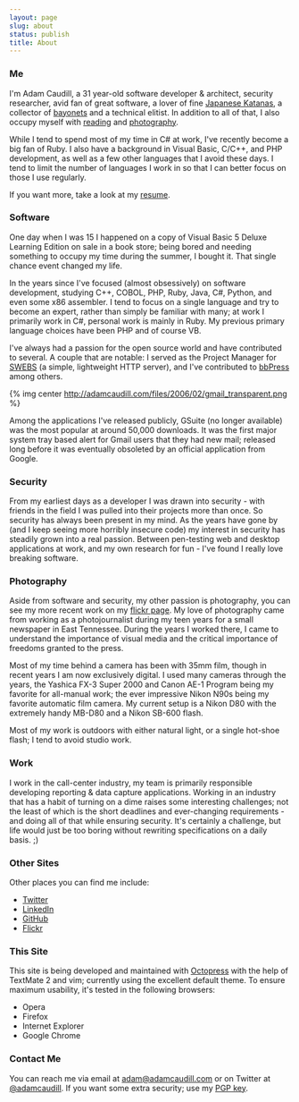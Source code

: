 ```yaml
---
layout: page
slug: about
status: publish
title: About
---
```


### Me

I'm Adam Caudill, a 31 year-old software developer & architect, security researcher, avid fan of great software, a lover of fine [Japanese Katanas](http://flickr.com/photos/adamcaudill/sets/72157594276549640/), a collector of [bayonets](/bayonet-collection/) and a technical elitist. In addition to all of that, I also occupy myself with [reading](/reading/) and [photography](/photo/).

While I tend to spend most of my time in C# at work, I've recently become a big fan of Ruby. I also have a background in Visual Basic, C/C++, and PHP development, as well as a few other languages that I avoid these days. I tend to limit the number of languages I work in so that I can better focus on those I use regularly.

If you want more, take a look at my [resume](/resume/).

### Software

One day when I was 15 I happened on a copy of Visual Basic 5 Deluxe Learning Edition on sale in a book store; being bored and needing something to occupy my time during the summer, I bought it. That single chance event changed my life.

In the years since I've focused (almost obsessively) on software development, studying C++, COBOL, PHP, Ruby, Java, C#, Python, and even some x86 assembler. I tend to focus on a single language and try to become an expert, rather than simply be familiar with many; at work I primarily work in C#, personal work is mainly in Ruby. My previous primary language choices have been PHP and of course VB.

I've always had a passion for the open source world and have contributed to several. A couple that are notable: I served as the Project Manager for [SWEBS](http://sourceforge.net/projects/swebs/) (a simple, lightweight HTTP server), and I've contributed to [bbPress](http://bbpress.org/) among others.

{% img center http://adamcaudill.com/files/2006/02/gmail_transparent.png %}

Among the applications I've released publicly, GSuite (no longer available) was the most popular at around 50,000 downloads. It was the first major system tray based alert for Gmail users that they had new mail; released long before it was eventually obsoleted by an official application from Google.

### Security

From my earliest days as a developer I was drawn into security - with friends in the field I was pulled into their projects more than once. So security has always been present in my mind. As the years have gone by (and I keep seeing more horribly insecure code) my interest in security has steadily grown into a real passion. Between pen-testing web and desktop applications at work, and my own research for fun - I've found I really love breaking software.

### Photography

Aside from software and security, my other passion is photography, you can see my more recent work on my [flickr page](http://www.flickr.com/photos/adamcaudill/). My love of photography came from working as a photojournalist during my teen years for a small newspaper in East Tennessee. During the years I worked there, I came to understand the importance of visual media and the critical importance of freedoms granted to the press.

Most of my time behind a camera has been with 35mm film, though in recent years I am now exclusively digital. I used many cameras through the years, the Yashica FX-3 Super 2000 and Canon AE-1 Program being my favorite for all-manual work; the ever impressive Nikon N90s being my favorite automatic film camera. My current setup is a Nikon D80 with the extremely handy MB-D80 and a Nikon SB-600 flash.

Most of my work is outdoors with either natural light, or a single hot-shoe flash; I tend to avoid studio work.

### Work

I work in the call-center industry, my team is primarily responsible developing reporting & data capture applications. Working in an industry that has a habit of turning on a dime raises some interesting challenges; not the least of which is the short deadlines and ever-changing requirements - and doing all of that while ensuring security. It's certainly a challenge, but life would just be too boring without rewriting specifications on a daily basis. ;)

### Other Sites

Other places you can find me include:

  * [Twitter](http://twitter.com/adamcaudill)
  * [LinkedIn](http://www.linkedin.com/in/adamcaudill)
  * [GitHub](https://github.com/adamcaudill)
  * [Flickr](http://www.flickr.com/photos/adamcaudill/)

### This Site

This site is being developed and maintained with [Octopress](http://octopress.org/) with the help of TextMate 2 and vim; currently using the excellent default theme. To ensure maximum usability, it's tested in the following browsers:

  * Opera
  * Firefox
  * Internet Explorer
  * Google Chrome

### Contact Me

You can reach me via email at [adam@adamcaudill.com](mailto:adam@adamcaudill.com) or on Twitter at [@adamcaudill](http://twitter.com/adamcaudill). If you want some extra security; use my [PGP key](http://adamcaudill.com/pgp/).

